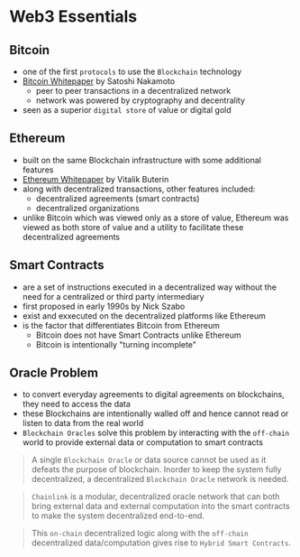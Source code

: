# Web3 Essentials

## Bitcoin

- one of the first `protocols` to use the `Blockchain` technology
- [Bitcoin Whitepaper](https://bitcoinwhitepaper.co/) by Satoshi Nakamoto
  - peer to peer transactions in a decentralized network
  - network was powered by cryptography and decentrality
- seen as a superior `digital store` of value or digital gold

## Ethereum

- built on the same Blockchain infrastructure with some additional features
- [Ethereum Whitepaper](https://ethereum.org/en/whitepaper/) by Vitalik Buterin
- along with decentralized transactions, other features included:
  - decentralized agreements (smart contracts)
  - decentralized organizations
- unlike Bitcoin which was viewed only as a store of value, Ethereum was viewed as both store of value and a utility to facilitate these decentralized agreements

## Smart Contracts

- are a set of instructions executed in a decentralized way without the need for a centralized or third party intermediary
- first proposed in early 1990s by Nick Szabo
- exist and exxecuted on the decentralized platforms like Ethereum
- is the factor that differentiates Bitcoin from Ethereum
  - Bitcoin does not have Smart Contracts unlike Ethereum
  - Bitcoin is intentionally "turning incomplete"

## Oracle Problem

- to convert everyday agreements to digital agreements on blockchains, they need to access the data
- these Blockchains are intentionally walled off and hence cannot read or listen to data from the real world
- `Blockchain Oracles` solve this problem by interacting with the `off-chain` world to provide external data or computation to smart contracts

> A single `Blockchain Oracle` or data source cannot be used as it defeats the purpose of blockchain. Inorder to keep the system fully decentralized, a decentralized `Blockchain Oracle` network is needed.

> `Chainlink` is a modular, decentralized oracle network that can both bring external data and external computation into the smart contracts to make the system decentralized end-to-end.

> This `on-chain` decentralized logic along with the `off-chain` decentralized data/computation gives rise to `Hybrid Smart Contracts`.
